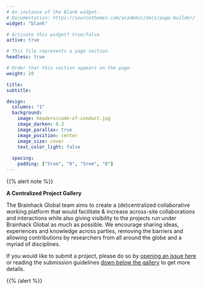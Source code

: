 ```yaml
---
# An instance of the Blank widget.
# Documentation: https://sourcethemes.com/academic/docs/page-builder/
widget: "blank"

# Activate this widget? true/false
active: true

# This file represents a page section.
headless: true

# Order that this section appears on the page.
weight: 20

title: 
subtitle:

design:
  columns: "1"
  background:
    image: headers/code-of-conduct.jpg
    image_darken: 0.3
    image_parallax: true
    image_position: center
    image_size: cover
    text_color_light: false
    
  spacing:
    padding: ["5rem", "0", "5rem", "0"]
---
```



{{% alert note %}}

**A Centralized Project Gallery**

The Brainhack Global team aims to create a (de)centralized collaborative working platform that would facilitate & increase across-site collaborations and interactions while also giving visibility to the projects run under Brainhack Global as much as possible. We encourage sharing ideas, experiences and knowledge across parties, removing the barriers and allowing contributions by researchers from all around the globe and a myriad of disciplines.

If you would like to submit a project, please do so by [opening an issue here](https://github.com/brainhackorg/global2020/issues/new/choose) or reading the submission guidelines [down below the gallery](#guidelines) to get more details.

{{% /alert %}}
